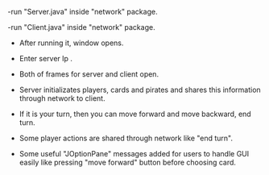 -run "Server.java" inside "network" package. 

-run "Client.java" inside "network" package.

- After running it, window opens.

- Enter server Ip . 

- Both of frames for server and client open.

- Server initializates players, cards and pirates and shares this information through network to client.

- If it is your turn, then you can move forward and move backward, end turn. 

- Some player actions are shared through network like "end turn". 

- Some useful "JOptionPane" messages added for users to handle GUI easily like pressing "move forward" button before choosing card.  



